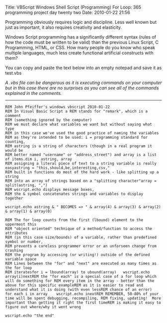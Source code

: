Title: VBScript Windows Shell Script (Programming) For Loop: 365 programming project day twenty two
Date: 2010-01-22 21:56

Programming obviously requires logic and discipline. 
Less well known but just as important, it also requires creativity and elasticity.

Windows Script programming has a significantly different syntax (rules of how the code must be written to be valid) than the previous Linux Script, C Programming, HTML, or CSS. How many people do you know who
speak multiple languages, much less create functional artificial
constructs with them?

<!--break-->

You can copy and paste the text below into an empty notepad and save it as test.vbs

*A .vbs file can be dangerous as it is executing commands on your
computer but in this case there are no surprises as you can see all of
the commands explained in the comments.*

- - -

    REM John Pfeiffer's windows vbscript 2010-01-22
    REM In Visual Basic Script a REM stands for "remark", which is a comment 
    REM (something ignored by the computer)
    REM we must declare what variables we want but without saying what type
    REM in this case we've used the good practice of naming the variables
    REM as they're intended to be used: i = programming standard for counting,
    REM astring is a string of characters (though in a real program it would be 
    REM better named "username" or "address_street") and array is a list of items.dim i, astring, array
    REM assigning a literal piece of text to a string variable is really easyastring = "this,should,be,interesting,csv,"
    REM built in functions do most of the hard work - like splitting up a string
    REM into an array of strings based on a "splitting character"array = split(astring, ",")
    REM wscript.echo displays message boxes, 
    REM the & symbol concatenates strings and variables to display together
    
    wscript.echo astring & " BECOMES => " & array(4) & array(3) & array(2) & array(1) & array(0)

    REM The for loop counts from the first (lbound) element to the uppermost this 
    REM "object oriented" technique of a method/function to access the attributes 
    REM (in this case size/bounds) of a variable, rather than predefined symbol or number,
    REM prevents a careless programmer error or an unforseen change from crashing
    REM the program by accessing (or writing!) outside of the defined variable space
    REM Lines between the "for" and "next" are executed as many times as the for loop
    REM iteratesfor i = lbound(array) to ubound(array)   wscript.echo array(i)nextREM the "for each" is a special case of a for loop which will do something for REM every item in the array - better than the above for this specific exampleREM as it is easier to read and understand what it is doing (with even lessREM chance of an error)  for each i in array    wscript.echo inextREM REMEMBER, 50-80% of your time will be spent debugging, recompiling, REM fixing, updating!  More important than getting it right the first timeREM is making it easy to figure out where/why it went wrong

    wscript.echo "the end"




